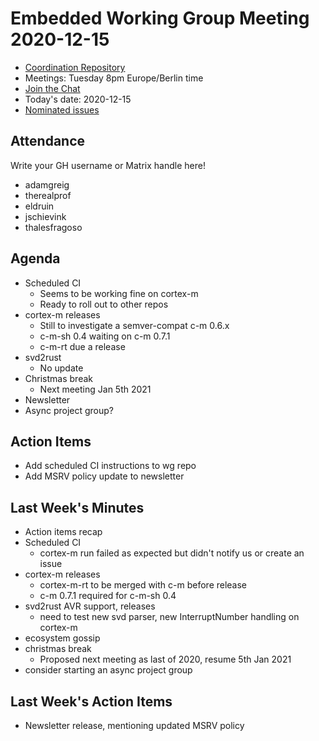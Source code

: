 # Embedded Working Group Meeting 2020-12-15

* [Coordination Repository]
* Meetings: Tuesday 8pm Europe/Berlin time
* [Join the Chat]
* Today's date: 2020-12-15
* [Nominated issues](https://github.com/search?q=org%3Arust-embedded+label%3Anominated+is%3Aopen&type=Issues)

[Coordination Repository]: https://github.com/rust-embedded/wg
[Join the Chat]: https://riot.im/app/#/room/#rust-embedded:matrix.org

## Attendance

Write your GH username or Matrix handle here!

* adamgreig
* therealprof
* eldruin
* jschievink
* thalesfragoso

## Agenda

* Scheduled CI
    * Seems to be working fine on cortex-m
    * Ready to roll out to other repos
* cortex-m releases
    * Still to investigate a semver-compat c-m 0.6.x
    * c-m-sh 0.4 waiting on c-m 0.7.1
    * c-m-rt due a release
* svd2rust
    * No update
* Christmas break
    * Next meeting Jan 5th 2021
* Newsletter
* Async project group?

## Action Items

* Add scheduled CI instructions to wg repo
* Add MSRV policy update to newsletter

## Last Week's Minutes

* Action items recap
* Scheduled CI
    * cortex-m run failed as expected but didn't notify us or create an issue
* cortex-m releases
    * cortex-m-rt to be merged with c-m before release
    * c-m 0.7.1 required for c-m-sh 0.4
* svd2rust AVR support, releases
    * need to test new svd parser, new InterruptNumber handling on cortex-m
* ecosystem gossip
* christmas break
    * Proposed next meeting as last of 2020, resume 5th Jan 2021
* consider starting an async project group

## Last Week's Action Items

* Newsletter release, mentioning updated MSRV policy
